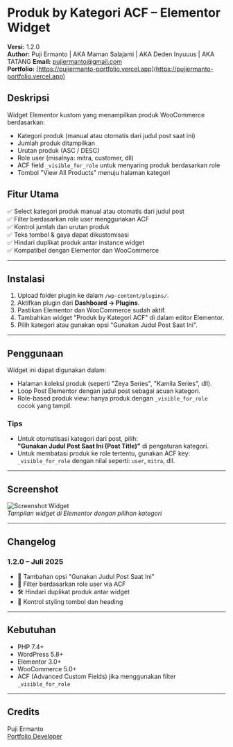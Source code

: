 # Produk by Kategori ACF – Elementor Widget

**Versi:** 1.2.0  
**Author:** Puji Ermanto | AKA Maman Salajami | AKA Deden Inyuuus | AKA TATANG
**Email:** pujiermanto@gmail.com  
**Portfolio:** [https://pujiermanto-portfolio.vercel.app](https://pujiermanto-portfolio.vercel.app)

## Deskripsi

Widget Elementor kustom yang menampilkan produk WooCommerce berdasarkan:

- Kategori produk (manual atau otomatis dari judul post saat ini)
- Jumlah produk ditampilkan
- Urutan produk (ASC / DESC)
- Role user (misalnya: mitra, customer, dll)
- ACF field `_visible_for_role` untuk menyaring produk berdasarkan role
- Tombol "View All Products" menuju halaman kategori

## Fitur Utama

✅ Select kategori produk manual atau otomatis dari judul post  
✅ Filter berdasarkan role user menggunakan ACF  
✅ Kontrol jumlah dan urutan produk  
✅ Teks tombol & gaya dapat dikustomisasi  
✅ Hindari duplikat produk antar instance widget  
✅ Kompatibel dengan Elementor dan WooCommerce

---

## Instalasi

1. Upload folder plugin ke dalam `/wp-content/plugins/`.
2. Aktifkan plugin dari **Dashboard → Plugins**.
3. Pastikan Elementor dan WooCommerce sudah aktif.
4. Tambahkan widget "Produk by Kategori ACF" di dalam editor Elementor.
5. Pilih kategori atau gunakan opsi "Gunakan Judul Post Saat Ini".

---

## Penggunaan

Widget ini dapat digunakan dalam:

- Halaman koleksi produk (seperti "Zeya Series", "Kamila Series", dll).
- Loop Post Elementor dengan judul post sebagai acuan kategori.
- Role-based produk view: hanya produk dengan `_visible_for_role` cocok yang tampil.

### Tips

- Untuk otomatisasi kategori dari post, pilih:  
  **"Gunakan Judul Post Saat Ini (Post Title)"** di pengaturan kategori.
- Untuk membatasi produk ke role tertentu, gunakan ACF key:  
  `_visible_for_role` dengan nilai seperti: `user`, `mitra`, dll.

---

## Screenshot

![Screenshot Widget](assets/screenshot-1.png)  
_Tampilan widget di Elementor dengan pilihan kategori_

---

## Changelog

### 1.2.0 – Juli 2025

- 🔄 Tambahan opsi "Gunakan Judul Post Saat Ini"
- 🔐 Filter berdasarkan role user via ACF
- 🛠️ Hindari duplikat produk antar widget
- 🎨 Kontrol styling tombol dan heading

---

## Kebutuhan

- PHP 7.4+
- WordPress 5.8+
- Elementor 3.0+
- WooCommerce 5.0+
- ACF (Advanced Custom Fields) jika menggunakan filter `_visible_for_role`

---

## Credits

Puji Ermanto  
[Portfolio Developer](https://pujiermanto-portfolio.vercel.app)  
